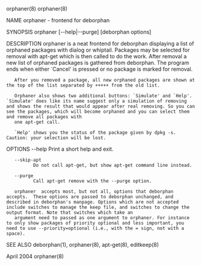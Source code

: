 orphaner(8)                                                                                                                                                                                                                                                                                                 orphaner(8)

NAME
       orphaner - frontend for deborphan

SYNOPSIS
       orphaner [--help|--purge] [deborphan options]

DESCRIPTION
       orphaner is a neat frontend for deborphan displaying a list of orphaned packages with dialog or whiptail. Packages may be selected for removal with apt-get which is then called to do the work. After removal a new list of orphaned packages is gathered from deborphan. The program ends when either `Cancel'
       is pressed or no package is marked for removal.

       After you removed a package, all new orphaned packages are shown at the top of the list separated by +++++ from the old list.

       Orphaner also shows two additional buttons: `Simulate' and `Help'.  `Simulate' does like its name suggest only a simulation of removing and shows the result that would appear after real removing. So you can see the packages, which will become orphaned and you can select them and remove all packages with
       one apt-get call.

       `Help' shows you the status of the package given by dpkg -s.  Caution: your selection will be lost.

OPTIONS
       --help Print a short help and exit.

       --skip-apt
              Do not call apt-get, but show apt-get command line instead.

       --purge
              Call apt-get remove with the --purge option.

       orphaner  accepts most, but not all, options that deborphan accepts.  These options are passed to deborphan unchanged, and described in deborphan's manpage. Options which are not accepted include switches to manage the keep file, and switches to change the output format. Note that switches which take an
       argument need to passed as one argument to orphaner. For instance to only show packages of priority optional and less important, you need to use --priority=optional (i.e., with the = sign, not with a space).

SEE ALSO
       deborphan(1), orphaner(8), apt-get(8), editkeep(8)

April 2004                                                                                                                                                                                                                                                                                                  orphaner(8)
